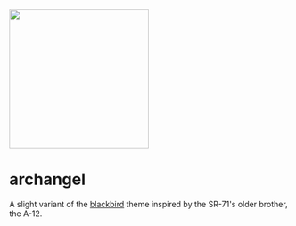 
<img src="https://github.com/allam-se/archangel/assets/92534738/52ae9e83-17e4-4108-8174-37750e114f47" width="250"/>


# archangel

A slight variant of the [blackbird](https://blackbird.mattglei.ch) theme inspired by the SR-71's older brother, the A-12.
